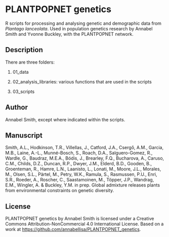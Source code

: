 # PLANTPOPNET genetics

R scripts for processing and analysing genetic and demographic data from <i>Plantago lanceolata</i>. Used in population genetics research by Annabel Smith and Yvonne Buckley, with the PLANTPOPNET network. 

## Description

There are three folders:

1. 01_data 

2. 02_analysis_libraries: various functions that are used in the scripts 

3. 03_scripts

## Author

Annabel Smith, except where indicated within the scripts. 

## Manuscript

Smith, A.L., Hodkinson, T.R., Villellas, J., Catford, J.A., Csergő, A.M., Garcia, M.B., Laine, A.-L., Munné-Bosch, S., Roach, D.A., Salguero-Gomez, R., Wardle, G., Baudraz, M.E.A., Bódis, J., Brearley, F.Q., Bucharova, A., Caruso, C.M., Childs, D.Z., Duncan, R.P., Dwyer, J.M., Elderd, B.D., Gooden, B., Groenteman, R., Hamre, L.N., Laanisto, L., Lonati, M., Moore, J.L., Morales, M., Olsen, S.L., Pärtel, M., Petry, W.K., Ramula, S., Rasmussen, P.U., Enri, S.R., Roeder, A., Roscher, C., Saastamoinen, M., Töpper, J.P., Wandrag, E.M., Wingler, A. & Buckley, Y.M. in prep. Global admixture releases plants from environmental constraints on genetic diversity. 

## License

PLANTPOPNET genetics by Annabel Smith is licensed under a Creative Commons Attribution-NonCommercial 4.0 International License.
Based on a work at https://github.com/annabellisa/PLANTPOPNET_genetics.